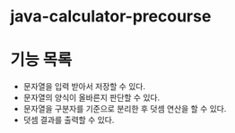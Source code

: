 # java-calculator-precourse

# 기능 목록

- 문자열을 입력 받아서 저장할 수 있다.
- 문자열의 양식이 올바른지 판단할 수 있다.
- 문자열을 구분자를 기준으로 분리한 후 덧셈 연산을 할 수 있다.
- 덧셈 결과를 출력할 수 있다.